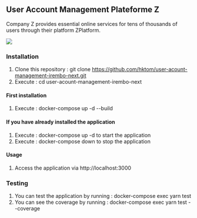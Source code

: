 ## User Account Management Plateforme Z

Company Z provides essential online services for tens of thousands of users through their
platform ZPlatform.

<img src="https://res.cloudinary.com/diaylgu7a/image/upload/v1698735841/Screenshot_2023-10-31_at_08.02.59_k7axio.png">

### Installation

1. Clone this repository : git clone https://github.com/hktom/user-acount-management-irembo-next.git
2. Execute : cd user-acount-management-irembo-next

#### First installation
1. Execute : docker-compose up -d --build

#### If you have already installed the application
1. Execute : docker-compose up -d to start the application
2. Execute : docker-compose down to stop the application

#### Usage
1. Access the application via http://localhost:3000

### Testing

1. You can test the application by running : docker-compose exec yarn test
2. You can see the coverage by running : docker-compose exec yarn test --coverage